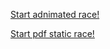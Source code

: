 
 <a href="https://xd.adobe.com/view/3bfb2c4e-989c-4a35-8205-667afd7d7caa-6ea8/?fullscreen]](https://xd.adobe.com/view/3bfb2c4e-989c-4a35-8205-667afd7d7caa-6ea8/?fullscreen">Start adnimated race!</a>

[Start pdf static race!](08-thesis-presentation/pdf/thesis-presentation.pdf)



 

